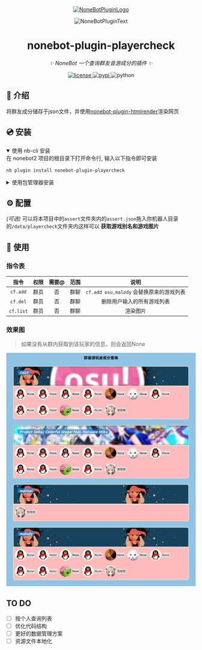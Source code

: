 <div align="center">
  <a href="https://v2.nonebot.dev/store"><img src="https://github.com/A-kirami/nonebot-plugin-template/blob/resources/nbp_logo.png" width="180" height="180" alt="NoneBotPluginLogo"></a>
  <br>
  <p><img src="https://github.com/A-kirami/nonebot-plugin-template/blob/resources/NoneBotPlugin.svg" width="240" alt="NoneBotPluginText"></p>
</div>

<div align="center">

# nonebot-plugin-playercheck

_✨ NoneBot 一个查询群友音游成分的插件 ✨_


<a href="./LICENSE">
    <img src="https://img.shields.io/github/license/Ohdmire/nonebot-plugin-playercheck.svg" alt="license">
</a>
<a href="https://pypi.python.org/pypi/nonebot-plugin-playercheck">
    <img src="https://img.shields.io/pypi/v/nonebot-plugin-playercheck.svg" alt="pypi">
</a>
<img src="https://img.shields.io/badge/python-3.8+-blue.svg" alt="python">

</div>

## 📖 介绍

将群友成分储存于json文件，并使用[nonebot-plugin-htmlrender](https://github.com/kexue-z/nonebot-plugin-htmlrender)渲染网页


## 💿 安装

<details open>
<summary>使用 nb-cli 安装</summary>
在 nonebot2 项目的根目录下打开命令行, 输入以下指令即可安装

    nb plugin install nonebot-plugin-playercheck

</details>

<details>
<summary>使用包管理器安装</summary>
在 nonebot2 项目的插件目录下, 打开命令行, 根据你使用的包管理器, 输入相应的安装命令

<details>
<summary>pip</summary>

    pip install nonebot-plugin-playercheck
</details>
<details>
<summary>pdm</summary>

    pdm add nonebot-plugin-playercheck
</details>
<details>
<summary>poetry</summary>

    poetry add nonebot-plugin-playercheck
</details>
<details>
<summary>conda</summary>

    conda install nonebot-plugin-playercheck
</details>

打开 nonebot2 项目根目录下的 `pyproject.toml` 文件, 在 `[tool.nonebot]` 部分追加写入

    plugins = ["nonebot_plugin_playercheck"]

</details>

## ⚙️ 配置

*(可选)* 可以将本项目中的`assert`文件夹内的`assert.json`拖入你机器人目录的`/data/playercheck`文件夹内这样可以 **获取游戏别名和游戏图片**

## 🎉 使用
### 指令表
| 指令 | 权限 | 需要@ | 范围 | 说明 |
|:-----:|:----:|:----:|:----:|:----:|
| `cf.add` | 群员 | 否 | 群聊 | `cf.add osu,malody` 会替换原来的游戏列表 |
| `cf.del` | 群员 | 否 | 群聊 | 删除用户输入的所有游戏列表 |
| `cf.list` | 群员 | 否 | 群聊 | 渲染图片 |
### 效果图
> 如果没有从群内获取到该玩家的信息，则会返回None

![效果](assert/效果图.PNG)

## TO DO
- [ ] 按个人查询列表
- [ ] 优化代码结构
- [ ] 更好的数据管理方案
- [ ] 资源文件本地化